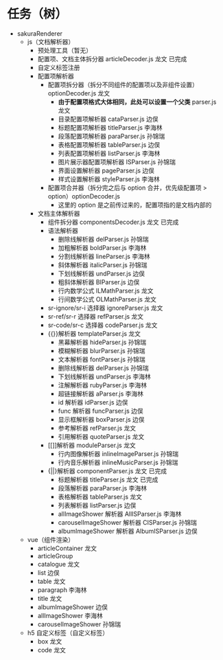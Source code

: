 # 任务（树）

-   sakuraRenderer
    -   js（文档解析器）
        -   预处理工具（暂无）
        -   配置项、文档主体拆分器 articleDecoder.js 龙文 已完成
        -   自定义标签注册
        -   配置项解析器
            -   配置项拆分器（拆分不同组件的配置项以及非组件设置）optionDecoder.js 龙文
                -   **由于配置项格式大体相同，此处可以设置一个父类** parser.js 龙文
                -   目录配置项解析器 cataParser.js 边俣
                -   标题配置项解析器 titleParser.js 李海林
                -   段落配置项解析器 paraParser.js 孙锦瑞
                -   表格配置项解析器 tableParser.js 边俣
                -   列表配置项解析器 listParser.js 李海林
                -   图片展示器配置项解析器 ISParser.js 孙锦瑞
                -   界面设置解析器 pageParser.js 边俣
                -   样式设置解析器 styleParser.js 李海林
            -   配置项合并器（拆分完之后与 option 合并，优先级配置项 > option）optionDecoder.js
                -   这里的 option 是之前传过来的，配置项指的是文档内部的
        -   文档主体解析器
            -   组件拆分器 componentsDecoder.js 龙文 已完成
            -   语法解析器
                -   删除线解析器 delParser.js 孙锦瑞
                -   加粗解析器 boldParser.js 李海林
                -   分割线解析器 lineParser.js 李海林
                -   斜体解析器 italicParser.js 孙锦瑞
                -   下划线解析器 undParser.js 边俣
                -   粗斜体解析器 BIParser.js 边俣
                -   行内数学公式 ILMathParser.js 龙文
                -   行间数学公式 OLMathParser.js 龙文
            -   sr-ignore/sr-i 选择器 ignoreParser.js 龙文
            -   sr-ref/sr-r 选择器 refParser.js 龙文
            -   sr-code/sr-c 选择器 codeParser.js 龙文
            -   {{}}解析器 templateParser.js 龙文
                -   黑幕解析器 hideParser.js 孙锦瑞
                -   模糊解析器 blurParser.js 孙锦瑞
                -   文本解析器 fontParser.js 孙锦瑞
                -   删除线解析器 delParser.js 孙锦瑞
                -   下划线解析器 undParser.js 李海林
                -   注解解析器 rubyParser.js 李海林
                -   超链接解析器 aParser.js 李海林
                -   id 解析器 idParser.js 边俣
                -   func 解析器 funcParser.js 边俣
                -   显示框解析器 boxParser.js 边俣
                -   参考解析器 refParser.js 龙文
                -   引用解析器 quoteParser.js 龙文
            -   \[\[]]解析器 moduleParser.js 龙文
                -   行内图像解析器 inlineImageParser.js 孙锦瑞
                -   行内音乐解析器 inlineMusicParser.js 孙锦瑞
            -   {||}解析器 componentParser.js 龙文 已完成
                -   标题解析器 titleParser.js 龙文 已完成
                -   段落解析器 paraParser.js 李海林
                -   表格解析器 tableParser.js 龙文
                -   列表解析器 listParser.js 边俣
                -   allImageShower 解析器 AllISParser.js 李海林
                -   carouselImageShower 解析器 CISParser.js 孙锦瑞
                -   albumImageShower 解析器 AlbumISParser.js 边俣
    -   vue（组件渲染）
        -   articleContainer 龙文
        -   articleGroup
        -   catalogue 龙文
        -   list 边俣
        -   table 龙文
        -   paragraph 李海林
        -   title 龙文
        -   albumImageShower 边俣
        -   allImageShower 李海林
        -   carouselImageShower 孙锦瑞
    -   h5 自定义标签（自定义标签）
        -   box 龙文
        -   code 龙文
